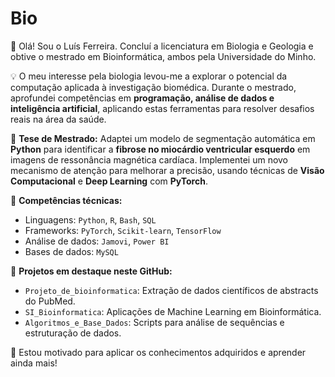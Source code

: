 # Bio 

👋 Olá! Sou o Luís Ferreira. Concluí a licenciatura em Biologia e Geologia e obtive o mestrado em Bioinformática, ambos pela Universidade do Minho.

💡 O meu interesse pela biologia levou-me a explorar o potencial da computação aplicada à investigação biomédica. Durante o mestrado, aprofundei competências em **programação, análise de dados e inteligência artificial**, aplicando estas ferramentas para resolver desafios reais na área da saúde.

🧪 **Tese de Mestrado:** Adaptei um modelo de segmentação automática em **Python** para identificar a **fibrose no miocárdio ventricular esquerdo** em imagens de ressonância magnética cardíaca. Implementei um novo mecanismo de atenção para melhorar a precisão, usando técnicas de **Visão Computacional** e **Deep Learning** com **PyTorch**.

🔧 **Competências técnicas:**
- Linguagens: `Python`, `R`, `Bash`, `SQL`
- Frameworks: `PyTorch`, `Scikit-learn`, `TensorFlow`
- Análise de dados: `Jamovi`, `Power BI` 
- Bases de dados: `MySQL`

📂 **Projetos em destaque neste GitHub:**
- `Projeto_de_bioinformatica`: Extração de dados científicos de abstracts do PubMed.
- `SI_Bioinformatica`: Aplicações de Machine Learning em Bioinformática.
- `Algoritmos_e_Base_Dados`: Scripts para análise de sequências e estruturação de dados.

🌱 Estou motivado para aplicar os conhecimentos adquiridos e aprender ainda mais!
